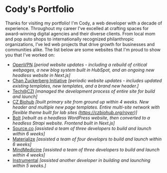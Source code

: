 # Cody's Portfolio
<p>Thanks for visiting my portfolio! I'm Cody, a web developer with a decade of experience. Throughout my career I’ve excelled at crafting spaces for award-winning digital agencies and their diverse clients. From local mom and pop auto shops to internationally recognized philanthropic organizations, I’ve led web projects that drive growth for businesses and communities alike. The list below are some websites that I'm proud to show you that I've worked on:</p>

<ul>
  <li>
    <a target="_blank" href="https://openvpn.net/">OpenVPN</a><i> [period website updates - including a rebuild of critical webpages, a new blog system built in HubSpot, and an ongoing new headless website in Next.js] </i>
  </li>
  <li>
    <a target="_blank" href="https://chanzuckerberg.com/">Chan Zuckerberg Initiative</a><i> [periodic website updates - includes updated existing templates, new templates, and a brand new header.] </i>
  </li>
  <li>
    <a target="_blank" href="https://tech.chanzuckerberg.com/">Tech@CZI</a><i> [managed the development process of entire site for build and launch]</i>
  </li>
  <li>
    <a target="_blank" href="https://www.czbiohub.org/">CZ Biohub</a><i> [built primary site from ground up within 4 weeks. New header and multiple new page templates. Entire multi-site network with flexible theme built for lab sites (<a href="https://czbiohub.org/royer">https://czbiohub.org/royer</a>)] </i>
  </li>
  <li>
    <a target="_blank" href="https://bolt.com">Bolt</a><i> [rebuilt as a headless WordPress website, then converted to a headless Strapi website. Frontend built in Next.js]</i>
  </li>
  <li>
    <a target="_blank" href="https://source.co">Source.co</a><i> [assisted a team of three developers to build and launch within 6 weeks] </i>
  </li>
  <li>
    <a target="_blank" href="https://materalize.com">Materialize</a><i> [assisted a team of four developrs to build and launch within 6 weeks] </i>
  </li>
  <li>
    <a target="_blank" href="https://mindmed.co">MindMedicine</a><i> [assisted a team of three developers to build and launch within 4 weeks] </i>
  </li>
  <li>
    <a target="_blank" href="https://instrumental.com">Instrumental</a><i> [assisted another developer in building and launching within 5 weeks.] </i>
  </li>
</ul>
